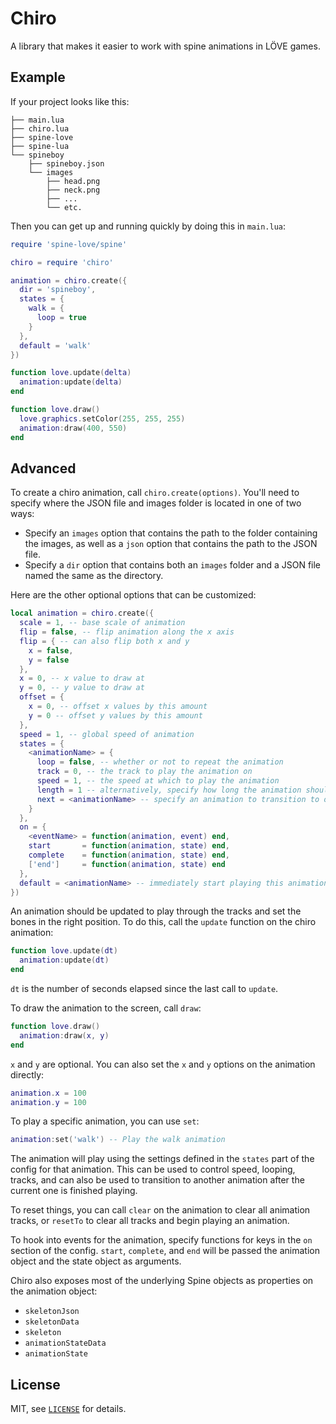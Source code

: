 Chiro
===

A library that makes it easier to work with spine animations in LÖVE games.

Example
---

If your project looks like this:

```
├── main.lua
├── chiro.lua
├── spine-love
├── spine-lua
└── spineboy
    ├── spineboy.json
    └── images
        ├── head.png
        ├── neck.png
        ├── ...
        └── etc.
```

Then you can get up and running quickly by doing this in `main.lua`:

```lua
require 'spine-love/spine'

chiro = require 'chiro'

animation = chiro.create({
  dir = 'spineboy',
  states = {
    walk = {
      loop = true
    }
  },
  default = 'walk'
})

function love.update(delta)
  animation:update(delta)
end

function love.draw()
  love.graphics.setColor(255, 255, 255)
  animation:draw(400, 550)
end
```

Advanced
---

To create a chiro animation, call `chiro.create(options)`.  You'll need to specify where the JSON
file and images folder is located in one of two ways:

- Specify an `images` option that contains the path to the folder containing the images, as well as
  a `json` option that contains the path to the JSON file.
- Specify a `dir` option that contains both an `images` folder and a JSON file named the same as the
  directory.

Here are the other optional options that can be customized:

```lua
local animation = chiro.create({
  scale = 1, -- base scale of animation
  flip = false, -- flip animation along the x axis
  flip = { -- can also flip both x and y
    x = false,
    y = false
  },
  x = 0, -- x value to draw at
  y = 0, -- y value to draw at
  offset = {
    x = 0, -- offset x values by this amount
    y = 0 -- offset y values by this amount
  },
  speed = 1, -- global speed of animation
  states = {
    <animationName> = {
      loop = false, -- whether or not to repeat the animation
      track = 0, -- the track to play the animation on
      speed = 1, -- the speed at which to play the animation
      length = 1 -- alternatively, specify how long the animation should take to complete
      next = <animationName> -- specify an animation to transition to on completion
    }
  },
  on = {
    <eventName> = function(animation, event) end,
    start       = function(animation, state) end,
    complete    = function(animation, state) end,
    ['end']     = function(animation, state) end
  },
  default = <animationName> -- immediately start playing this animation
})
```

An animation should be updated to play through the tracks and set the bones in the right position.
To do this, call the `update` function on the chiro animation:

```lua
function love.update(dt)
  animation:update(dt)
end
```

`dt` is the number of seconds elapsed since the last call to `update`.

To draw the animation to the screen, call `draw`:

```lua
function love.draw()
  animation:draw(x, y)
end
```

`x` and `y` are optional.  You can also set the `x` and `y` options on the animation directly:

```lua
animation.x = 100
animation.y = 100
```

To play a specific animation, you can use `set`:

```lua
animation:set('walk') -- Play the walk animation
```

The animation will play using the settings defined in the `states` part of the config for that
animation.  This can be used to control speed, looping, tracks, and can also be used to transition
to another animation after the current one is finished playing.

To reset things, you can call `clear` on the animation to clear all animation tracks, or `resetTo`
to clear all tracks and begin playing an animation.

To hook into events for the animation, specify functions for keys in the `on` section of the config.
`start`, `complete`, and `end` will be passed the animation object and the state object as
arguments.

Chiro also exposes most of the underlying Spine objects as properties on the animation object:

- `skeletonJson`
- `skeletonData`
- `skeleton`
- `animationStateData`
- `animationState`

License
---

MIT, see [`LICENSE`](LICENSE) for details.
